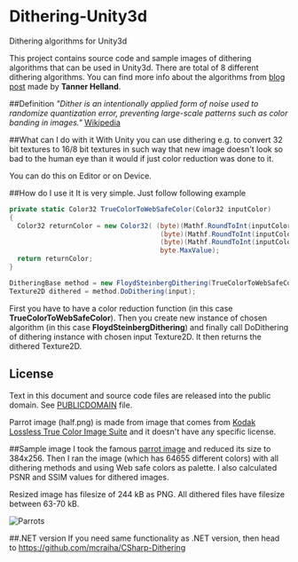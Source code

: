 # Dithering-Unity3d
Dithering algorithms for Unity3d

This project contains source code and sample images of dithering algorithms that can be used in Unity3d. There are total of 8 different dithering algorithms. You can find more info about the algorithms from [blog post](http://www.tannerhelland.com/4660/dithering-eleven-algorithms-source-code/) made by **Tanner Helland**.

##Definition
*"Dither is an intentionally applied form of noise used to randomize quantization error, preventing large-scale patterns such as color banding in images."* [Wikipedia](https://en.wikipedia.org/wiki/Dither)

##What can I do with it
With Unity you can use dithering e.g. to convert 32 bit textures to 16/8 bit textures in such way that new image doesn't look so bad to the human eye than it would if just color reduction was done to it.

You can do this on Editor or on Device.

##How do I use it
It is very simple. Just follow following example
```cs
private static Color32 TrueColorToWebSafeColor(Color32 inputColor)
{
  Color32 returnColor = new Color32( (byte)(Mathf.RoundToInt(inputColor.r / 51.0f) * 51),
                                      (byte)(Mathf.RoundToInt(inputColor.g / 51.0f) * 51),
                                      (byte)(Mathf.RoundToInt(inputColor.b / 51.0f) * 51),
                                      byte.MaxValue);
  return returnColor;
}

DitheringBase method = new FloydSteinbergDithering(TrueColorToWebSafeColor);
Texture2D dithered = method.DoDithering(input);
```
First you have to have a color reduction function (in this case **TrueColorToWebSafeColor**). Then you create new instance of chosen algorithm (in this case **FloydSteinbergDithering**) and finally call DoDithering of dithering instance with chosen input Texture2D. It then returns the dithered Texture2D.

## License
Text in this document and source code files are released into the public domain. See [PUBLICDOMAIN](https://github.com/mcraiha/Dithering-Unity3d/blob/master/PUBLICDOMAIN) file.

Parrot image (half.png) is made from image that comes from [Kodak Lossless True Color Image Suite](http://r0k.us/graphics/kodak/) and it doesn't have any specific license.

##Sample image
I took the famous [parrot image](http://r0k.us/graphics/kodak/kodim23.html) and reduced its size to 384x256. Then I ran the image (which has 64655 different colors) with all dithering methods and using Web safe colors as palette. I also calculated PSNR and SSIM values for dithered images.

Resized image has filesize of 244 kB as PNG. All dithered files have filesize between 63-70 kB.

![Parrots](https://github.com/mcraiha/Dithering-Unity3d/blob/master/birds.png)

##.NET version
If you need same functionality as .NET version, then head to https://github.com/mcraiha/CSharp-Dithering

